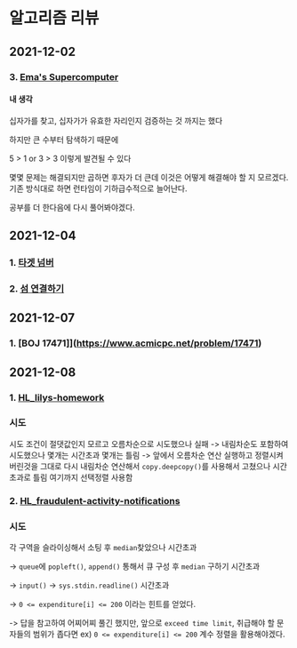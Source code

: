# **알고리즘 리뷰**

## **2021-12-02**

### **3. [Ema's Supercomputer](https://www.hackerrank.com/challenges/two-pluses/problem)**

#### **내 생각**
십자가를 찾고, 십자가가 유효한 자리인지 검증하는 것 까지는 했다

하지만 큰 수부터 탐색하기 때문에 

5 > 1 or 3 > 3 이렇게 발견될 수 있다

몇몇 문제는 해결되지만 곱하면 후자가 더 큰데 이것은 어떻게 해결해야 할 지 모르겠다. 기존 방식대로 하면 런타임이 기하급수적으로 늘어난다.

공부를 더 한다음에 다시 풀어봐야겠다.

## **2021-12-04**

### **1. [타겟 넘버](https://programmers.co.kr/learn/courses/30/lessons/43165)**
### **2. [섬 연결하기](https://programmers.co.kr/learn/courses/30/lessons/42861)**

## **2021-12-07**

### **1. [BOJ 17471]](https://www.acmicpc.net/problem/17471)**

## **2021-12-08**

### **1. [HL_lilys-homework](https://www.hackerrank.com/challenges/lilys-homework/problem)**
### **시도**
시도 조건이 절댓값인지 모르고 오름차순으로 시도했으나 실패 -> 내림차순도 포함하여 시도했으나 몇개는 시간초과 몇개는 틀림 -> 앞에서 오름차순 연산 실행하고 정렬시켜버린것을 그대로 다시 내림차순 연산해서 `copy.deepcopy()`를 사용해서 고쳤으나 시간초과로 틀림 여기까지 선택정렬 사용함

### **2. [HL_fraudulent-activity-notifications](https://www.hackerrank.com/challenges/fraudulent-activity-notifications/problem)**
### **시도**
각 구역을 슬라이싱해서 소팅 후 `median`찾았으나 시간초과 

-> `queue`에 `popleft()`, `append()` 통해서 큐 구성 후 `median` 구하기 시간초과

-> `input()` -> `sys.stdin.readline()` 시간초과

-> `0 <= expenditure[i] <= 200` 이라는 힌트를 얻었다.

-> 답을 참고하여 어찌어찌 풀긴 했지만, 앞으로 `exceed time limit`, 취급해야 할 문자들의 범위가 좁다면 ex) `0 <= expenditure[i] <= 200` 계수 정렬을 활용해야겠다.